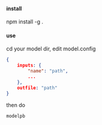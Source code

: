 #### install
npm install -g .

#### use

cd your model dir, edit model.config

```json
{
    inputs: {
        "name": "path",
        ...
    },
    outfile: "path"
}
```
then do

```shell
modelpb
```